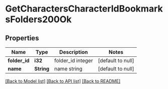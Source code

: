# GetCharactersCharacterIdBookmarksFolders200Ok

## Properties
Name | Type | Description | Notes
------------ | ------------- | ------------- | -------------
**folder_id** | **i32** | folder_id integer | [default to null]
**name** | **String** | name string | [default to null]

[[Back to Model list]](../README.md#documentation-for-models) [[Back to API list]](../README.md#documentation-for-api-endpoints) [[Back to README]](../README.md)


